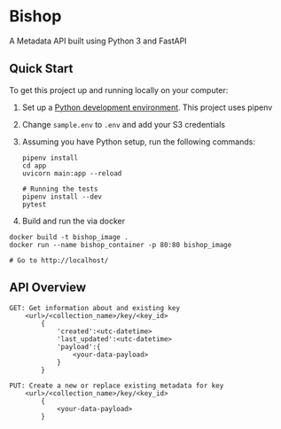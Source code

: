 # Bishop
A Metadata API built using Python 3 and FastAPI

## Quick Start

To get this project up and running locally on your computer:
1. Set up a [Python development environment](https://developer.mozilla.org/en-US/docs/Learn/Server-side/Django/development_environment). This project uses pipenv

0. Change `sample.env` to `.env` and add your S3 credentials

1. Assuming you have Python setup, run the following commands:
   ```
   pipenv install
   cd app
   uvicorn main:app --reload

   # Running the tests
   pipenv install --dev
   pytest
   ```

2. Build and run the via docker
```
docker build -t bishop_image .
docker run --name bishop_container -p 80:80 bishop_image

# Go to http://localhost/
```

## API Overview
```
GET: Get information about and existing key
    <url>/<collection_name>/key/<key_id>
        {
            'created':<utc-datetime>
            'last_updated':<utc-datetime>
            'payload':{
                <your-data-payload>
            }
        }

PUT: Create a new or replace existing metadata for key
    <url>/<collection_name>/key/<key_id>
        {
            <your-data-payload>
        }
```
